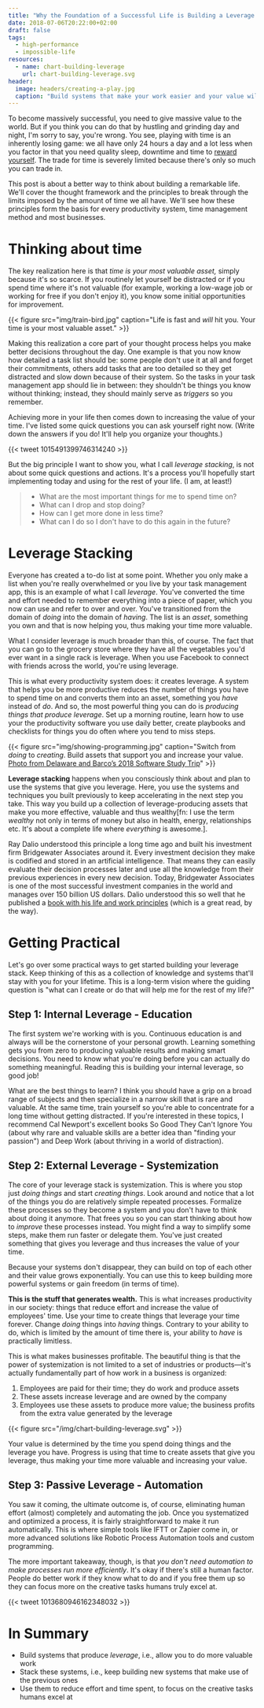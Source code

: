 ```yaml
---
title: "Why the Foundation of a Successful Life is Building a Leverage Stack"
date: 2018-07-06T20:22:00+02:00
draft: false
tags:
  - high-performance
  - impossible-life
resources:
  - name: chart-building-leverage
    url: chart-building-leverage.svg
header:
  image: headers/creating-a-play.jpg
  caption: "Build systems that make your work easier and your value will explode."
---
```


To become massively successful, you need to give massive value to the world. But
if you think you can do that by hustling and grinding day and night, I'm sorry
to say, you're wrong. You see, playing with time is an inherently losing game:
we all have only 24 hours a day and a lot less when you factor in that you need
quality sleep, downtime and time to [reward
yourself](https://samyn.co/post/reward-yourself/). The trade for time is
severely limited because there's only so much you can trade in.

This post is about a better way to think about building a remarkable life. We'll
cover the thought framework and the principles to break through the limits
imposed by the amount of time we all have. We'll see how these principles form
the basis for every productivity system, time management method and most
businesses.

# Thinking about time

The key realization here is that *time is your most valuable asset,* simply
because it's so scarce. If you routinely let yourself be distracted or if you
spend time where it's not valuable (for example, working a low-wage job or
working for free if you don't enjoy it), you know some initial opportunities for
improvement.

{{< figure src="img/train-bird.jpg" caption="Life is fast and *will* hit you. Your time is your most valuable asset." >}}

Making this realization a core part of your thought process helps you make
better decisions throughout the day. One example is that you now know how
detailed a task list should be: some people don't use it at all and forget their
commitments, others add tasks that are too detailed so they get distracted and
slow down because of their system. So the tasks in your task management app
should lie in between: they shouldn't be things you know without thinking;
instead, they should mainly serve as *triggers* so you remember.

Achieving more in your life then comes down to increasing the value of your
time. I've listed some quick questions you can ask yourself right now. (Write
down the answers if you do! It'll help you organize your thoughts.)

{{< tweet 1015491399746314240 >}}

But the big principle I want to show you, what I call *leverage stacking*, is
not about some quick questions and actions. It's a process you'll hopefully
start implementing today and using for the rest of your life. (I am, at least!)

> - What are the most important things for me to spend time on?
> - What can I drop and stop doing?
> - How can I get more done in less time?
> - What can I do so I don't have to do this again in the future?

# Leverage Stacking

Everyone has created a to-do list at some point. Whether you only make a list
when you're really overwhelmed or you live by your task management app, this is
an example of what I call *leverage*. You've converted the time and effort
needed to remember everything into a piece of paper, which you now can use and
refer to over and over. You've transitioned from the domain of *doing* into the
domain of *having*. The list is an *asset*, something you own and that is now
helping you, thus making your time more valuable.

What I consider leverage is much broader than this, of course. The fact that you
can go to the grocery store where they have all the vegetables you'd ever want
in a single rack is leverage. When you use Facebook to connect with friends
across the world, you're using leverage.

This is what every productivity system does: it creates leverage. A system that
helps you be more productive reduces the number of things you have to spend time
on and converts them into an asset, something you *have* instead of *do*. And
so, the most powerful thing you can do is *producing things that produce
leverage*. Set up a morning routine, learn how to use your the productivity
software you use daily better, create playbooks and checklists for things you do
often where you tend to miss steps.

{{< figure src="img/showing-programming.jpg" caption="Switch from *doing* to *creating*. Build assets that support you and increase your value. [Photo from Delaware and Barco’s 2018 Software Study Trip](https://www.softwarestudytrip.com/)" >}}

**Leverage stacking** happens when you consciously think about and plan to use
the systems that give you leverage. Here, you use the systems and techniques you
built previously to keep accelerating in the next step you take. This way you
build up a collection of leverage-producing assets that make you more effective,
valuable and thus wealthy[fn: I use the term *wealthy* not only in terms of
money but also in health, energy, relationships etc. It's about a complete life
where *everything* is awesome.].

Ray Dalio understood this principle a long time ago and built his investment
firm Bridgewater Associates around it. Every investment decision they make is
codified and stored in an artificial intelligence. That means they can easily
evaluate their decision processes later and use all the knowledge from their
previous experiences in every new decision. Today, Bridgewater Associates is one
of the most successful investment companies in the world and manages over 150
billion US dollars. Dalio understood this so well that he published a [book with
his life and work principles](http://principles.com/) (which is a great read, by
the way).

# Getting Practical

Let's go over some practical ways to get started building your leverage stack.
Keep thinking of this as a collection of knowledge and systems that'll stay with
you for your lifetime. This is a long-term vision where the guiding question is
"what can I create or do that will help me for the rest of my life?"

## Step 1: Internal Leverage - Education

The first system we're working with is you. Continuous education is and always
will be the cornerstone of your personal growth. Learning something gets you
from zero to producing valuable results and making smart decisions. You need to
know what you're doing before you can actually do something meaningful. Reading
this is building your internal leverage, so good job!

What are the best things to learn? I think you should have a grip on a broad
range of subjects and then specialize in a narrow skill that is rare and
valuable. At the same time, train yourself so you're able to concentrate for a
long time without getting distracted. If you're interested in these topics, I
recommend Cal Newport's excellent books So Good They Can't Ignore You (about why
rare and valuable skills are a better idea than "finding your passion") and Deep
Work (about thriving in a world of distraction).

## Step 2: External Leverage - Systemization

The core of your leverage stack is systemization. This is where you stop just
*doing things* and start *creating things*. Look around and notice that a lot of
the things you do are relatively simple repeated processes. Formalize these
processes so they become a system and you don't have to think about doing it
anymore. That frees you so you can start thinking about how to *improve* these
processes instead. You might find a way to simplify some steps, make them run
faster or delegate them. You've just created something that gives you leverage
and thus increases the value of your time.

Because your systems don't disappear, they can build on top of each other and
their value grows exponentially. You can use this to keep building more powerful
systems or gain freedom (in terms of time).

**This is the stuff that generates wealth.** This is what increases productivity
in our society: things that reduce effort and increase the value of employees'
time. Use your time to create things that leverage your time forever. Change
*doing* things into *having* things. Contrary to your ability to do, which is
limited by the amount of time there is, your ability to *have* is practically
limitless.

This is what makes businesses profitable. The beautiful thing is that the power
of systemization is not limited to a set of industries or products—it's actually
fundamentally part of how work in a business is organized:

1. Employees are paid for their time; they do work and produce assets
2. These assets increase leverage and are owned by the company
3. Employees use these assets to produce more value; the business profits from the extra value generated by the leverage

{{< figure src="/img/chart-building-leverage.svg" >}}

Your value is determined by the time you spend doing things and the leverage you
have. Progress is using that time to create assets that give you leverage, thus
making your time more valuable and increasing your value.

## Step 3: Passive Leverage - Automation

You saw it coming, the ultimate outcome is, of course, eliminating human effort
(almost) completely and automating the job. Once you systematized and optimized
a process, it is fairly straightforward to make it run automatically. This is
where simple tools like IFTT or Zapier come in, or more advanced solutions like
Robotic Process Automation tools and custom programming.

The more important takeaway, though, is that *you don't need automation to make
processes run more efficiently*. It's okay if there's still a human factor.
People do better work if they know what to do and if you free them up so they
can focus more on the creative tasks humans truly excel at.

{{< tweet 1013680946162348032 >}}

# In Summary

- Build systems that produce *leverage*, i.e., allow you to do more valuable work
- Stack these systems, i.e., keep building new systems that make use of the previous ones
- Use them to reduce effort and time spent, to focus on the creative tasks humans excel at

